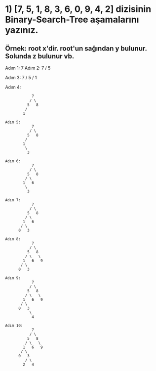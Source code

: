 # 1) [7, 5, 1, 8, 3, 6, 0, 9, 4, 2] dizisinin Binary-Search-Tree aşamalarını yazınız.
## Örnek: root x'dir. root'un sağından y bulunur. Solunda z bulunur vb.
Adım 1: 7
Adım 2: 
              7
           /
          5

Adım 3:
            7
           /
          5
         /
        1

Adım 4:
```
            7
           / \
          5   8
         /
        1

Adım 5:
            7
           / \
          5   8
         /
        1
         \
          3

Adım 6:
            7
           / \
          5   8
         / \
        1   6
         \
          3

Adım 7:
            7
           / \
          5   8
         / \
        1   6
       / \
      0   3

Adım 8:
            7
           / \
          5   8
         / \   \
        1   6   9
       / \
      0   3
      
Adım 9:
            7
           / \
          5   8
         / \   \
        1   6   9
       / \
      0   3
           \
            4

Adım 10:
            7
           / \
          5   8
         / \   \
        1   6   9
       / \
      0   3
         / \
        2   4 



